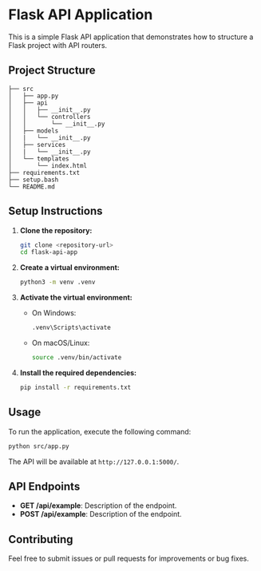 # Flask API Application

This is a simple Flask API application that demonstrates how to structure a Flask project with API routers.

## Project Structure

```
├── src
│   ├── app.py
│   ├── api
│   │   ├── __init__.py
│   │   └── controllers
│   │       └── __init__.py
│   ├── models
│   |   └── __init__.py
│   ├── services
│   |   └── __init__.py
│   └── templates
│       └── index.html
├── requirements.txt
├── setup.bash
└── README.md
```

## Setup Instructions

1. **Clone the repository:**
   ```bash
   git clone <repository-url>
   cd flask-api-app
   ```

2. **Create a virtual environment:**
   ```bash
   python3 -m venv .venv
   ```

3. **Activate the virtual environment:**
   - On Windows:
     ```bash
     .venv\Scripts\activate
     ```
   - On macOS/Linux:
     ```bash
     source .venv/bin/activate
     ```

4. **Install the required dependencies:**
   ```bash
   pip install -r requirements.txt
   ```

## Usage

To run the application, execute the following command:

```bash
python src/app.py
```

The API will be available at `http://127.0.0.1:5000/`.

## API Endpoints

- **GET /api/example**: Description of the endpoint.
- **POST /api/example**: Description of the endpoint.

## Contributing

Feel free to submit issues or pull requests for improvements or bug fixes.